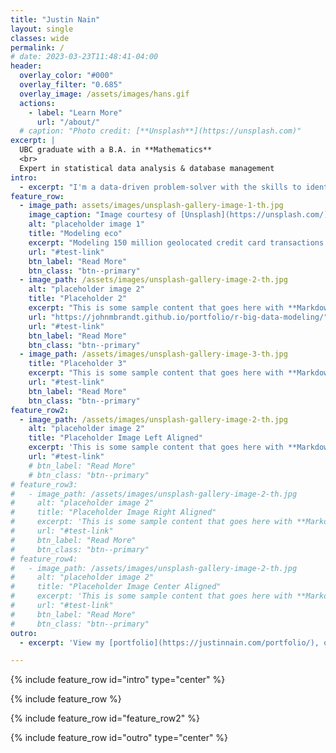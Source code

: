 ```yaml
---
title: "Justin Nain"
layout: single
classes: wide
permalink: /
# date: 2023-03-23T11:48:41-04:00
header:
  overlay_color: "#000"
  overlay_filter: "0.685"
  overlay_image: /assets/images/hans.gif
  actions:
    - label: "Learn More"
      url: "/about/"
  # caption: "Photo credit: [**Unsplash**](https://unsplash.com)"
excerpt: |
  UBC graduate with a B.A. in **Mathematics**
  <br>
  Expert in statistical data analysis & database management
intro: 
  - excerpt: "I'm a data-driven problem-solver with the skills to identify insights that drive growth. My command over SQL, R, and Python comes with a proven track record of delivering results. Interested? View my [portfolio](https://justinnain.com/portfolio/), or [LinkedIn](https://www.linkedin.com/in/justinnain)."
feature_row:
  - image_path: assets/images/unsplash-gallery-image-1-th.jpg
    image_caption: "Image courtesy of [Unsplash](https://unsplash.com/)"
    alt: "placeholder image 1"
    title: "Modeling eco"
    excerpt: "Modeling 150 million geolocated credit card transactions to identify a novel multibillion-dollar economic impact of air pollution"
    url: "#test-link"
    btn_label: "Read More"
    btn_class: "btn--primary"
  - image_path: /assets/images/unsplash-gallery-image-2-th.jpg
    alt: "placeholder image 2"
    title: "Placeholder 2"
    excerpt: "This is some sample content that goes here with **Markdown** formatting."
    url: "https://johnmbrandt.github.io/portfolio/r-big-data-modeling/"
    url: "#test-link"
    btn_label: "Read More"
    btn_class: "btn--primary"
  - image_path: /assets/images/unsplash-gallery-image-3-th.jpg
    title: "Placeholder 3"
    excerpt: "This is some sample content that goes here with **Markdown** formatting."
    url: "#test-link"
    btn_label: "Read More"
    btn_class: "btn--primary"
feature_row2:
  - image_path: /assets/images/unsplash-gallery-image-2-th.jpg
    alt: "placeholder image 2"
    title: "Placeholder Image Left Aligned"
    excerpt: 'This is some sample content that goes here with **Markdown** formatting. Left aligned with `type="left"`'
    url: "#test-link"
    # btn_label: "Read More"
    # btn_class: "btn--primary"
# feature_row3:
#   - image_path: /assets/images/unsplash-gallery-image-2-th.jpg
#     alt: "placeholder image 2"
#     title: "Placeholder Image Right Aligned"
#     excerpt: 'This is some sample content that goes here with **Markdown** formatting. Right aligned with `type="right"`'
#     url: "#test-link"
#     btn_label: "Read More"
#     btn_class: "btn--primary"
# feature_row4:
#   - image_path: /assets/images/unsplash-gallery-image-2-th.jpg
#     alt: "placeholder image 2"
#     title: "Placeholder Image Center Aligned"
#     excerpt: 'This is some sample content that goes here with **Markdown** formatting. Centered with `type="center"`'
#     url: "#test-link"
#     btn_label: "Read More"
#     btn_class: "btn--primary"
outro: 
  - excerpt: 'View my [portfolio](https://justinnain.com/portfolio/), or [LinkedIn](https://www.linkedin.com/in/justinnain).'

---
```


{% include feature_row id="intro" type="center" %}

{% include feature_row %}

{% include feature_row id="feature_row2" %}

{% include feature_row id="outro" type="center" %}






<!-- 


{% include feature_row id="feature_row3" type="right" %}

{% include feature_row id="feature_row4" type="center" %} -->
